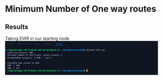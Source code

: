 # Minimum Number of One way routes


## Results

Taking EWR in our starting node
![Results](https://raw.githubusercontent.com/RodgerCodes/MinimumNumberWayRouteAssessment/refs/heads/main/results/results_up.png)
